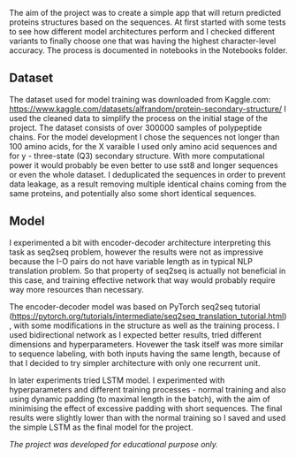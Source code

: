 The aim of the project was to create a simple app that will return predicted proteins structures based on the sequences. 
At first started with some tests to see how different model architectures perform and I checked different variants to finally choose one that was having the highest character-level accuracy. 
The process is documented in notebooks in the Notebooks folder.

## Dataset

The dataset used for model training was downloaded from Kaggle.com: https://www.kaggle.com/datasets/alfrandom/protein-secondary-structure/
I used the cleaned data to simplify the process on the initial stage of the project. 
The dataset consists of over 300000 samples of polypeptide chains. For the model development I chose the sequences not longer than 100 amino acids, for the X varaible I used only amino acid sequences and for y - three-state (Q3) secondary structure. 
With more computational power it would probably be even better to use sst8 and longer sequences or even the whole dataset. 
I deduplicated the sequences in order to prevent data leakage, as a result removing multiple identical chains coming from the same proteins, and potentially also some short identical sequences.

## Model

I experimented a bit with encoder-decoder architecture interpreting this task as seq2seq problem, however the results were not as impressive because the I-O pairs do not have variable length as in typical NLP translation problem. So that property of seq2seq is actually not beneficial in this case, and training effective network that way would probably require way more resources than necessary. 

The encoder-decoder model was based on PyTorch seq2seq tutorial (https://pytorch.org/tutorials/intermediate/seq2seq_translation_tutorial.html), with some modifications in the structure as well as the training process. I used bidirectional network as I expected better results, tried different dimensions and hyperparameters. Hovewer the task itself was more similar to sequence labeling, with both inputs having the same length, because of that I decided to try simpler architecture with only one recurrent unit.

In later experiments tried LSTM model. I experimented with hyperparameters and different training processes - normal training and also using dynamic padding (to maximal length in the batch), with the aim of minimising the effect of excessive padding with short sequences. The final results were slightly lower than with the normal training so I saved and used the simple LSTM as the final model for the project. 






*The project was developed for educational purpose only.*
